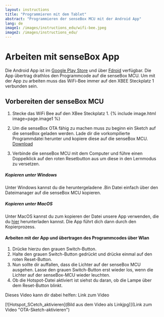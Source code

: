 ```yaml
---
layout: instructions
title: "Programmieren mit dem Tablet"
abstract: "Programmieren der senseBox MCU mit der Android App"
lang: de
image1: /images/instructions_edu/wifi-bee.jpeg
image2: /images/instructions_edu/
---
```

Arbeiten mit senseBox App
============

Die Android App ist im [Google Play Store](https://play.google.com/store/apps/details?id=de.sensebox.blockly) und über [Fdroid](https://f-droid.org/packages/de.sensebox.blockly/) verfügbar. 
Die App übertrag drathlos den Programmcode auf die senseBox MCU. Um mit der App zu arbeiten muss das WiFi-Bee immer auf den XBEE Steckplatz 1 verbunden sein. 

## Vorbereiten der senseBox MCU

1. Stecke das WiFi Bee auf den XBee Steckplatz 1. 
{% include image.html image=page.image1 %}
2. Um die senseBox OTA fähig zu machen muss zu beginn ein Sketch auf die senseBox geladen werden. Lade dir die vorkompilierte Programmdatei herunter und kopiere diese auf die senseBox MCU. 
<a href="">Download<a/>

3. Verbinde die senseBox MCU mit dem Computer und führe einen Doppelklick auf den roten Resetbutton aus um diese in den Lernmodus zu versetzen. 

##### Kopieren unter Windows
Unter Windows kannst du die heruntergeladene .Bin Datei einfach über den Dateimanager auf die senseBox MCU kopieren.

##### Kopieren unter MacOS
Unter MacOS kannst du zum kopieren der Datei unsere App verwenden, die du <a href="">hier</a> herunterladen kannst. Die App führt dich dann durch den Kopierprozess. 


#### Arbeiten mit der App und übertragen des Programmcodes über Wlan




1.	Drücke hierzu den grauen Switch-Button.
2.	Halte den grauen Switch-Button gedrückt und drücke einmal auf den roten Reset-Button.
3.	Nun sollte dir auffallen, dass die Lichter auf der senseBox MCU ausgehen. Lasse den grauen Switch-Button erst wieder los, wenn die Lichter auf der senseBox-MCU wieder leuchten.
4.	Ob die Hotspot-Datei aktiviert ist siehst du daran, ob die Lampe über dem Reset-Button blinkt.

Dieses Video kann dir dabei helfen: Link zum Video

[![Hotspot_SCetch_aktivieren](Bild aus dem Video als Linkjpg)](Link zum Video "OTA-Sketch-aktivieren")






